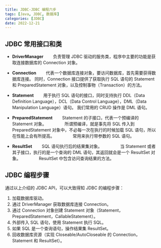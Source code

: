 ```yaml
---
title: JDBC-JDBC 编程六步
tags: [Java, JDBC, 数据库]
categories: [JDBC]
date: 2022-12-21
---
```


## JDBC 常用接口和类

- **DriverManager**
　　负责管理 JDBC 驱动的服务类，程序中主要的功能是获取连接数据库的 Connection 对象。

 

- **Connection**
　　代表一个数据库连接对象，要访问数据库，首先需要获得数据库连接。
    同时，Connection 接口提供了获取执行 SQL 语句的 Statement 和 PreparedStatement 对象，以及控制事物（Transaction）的方法。

 

- **Statement**
　　用于执行 SQL 语句的接口，同时支持执行 DDL（Data Definition Language），DCL（Data Control Language），DML（Data Manipulation Language）语句。
    我们常用的 CRUD 操作是 DML 语句。

 

- **PreparedStatement**
　　Statement 的子接口，代表一个预编译的 Statement 对象。
　　　　所谓预编译，就是事先将 SQL 传入到 PreparedStatement 对象中，不必每一次在执行的时候加载 SQL 语句，所以在性能上会有所提高。
　　　　常用来执行带参数的 SQL 语句。

 

- **ResultSet**
　　SQL 语句执行后的结果集对象。
　　　　当 Statement 或者其子接口，执行的是一个查询的 DML 语句，其返回就会是一个 ResultSet 对象。
　　　　ResultSet 中包含访问查询结果的方法。

 

## JDBC 编程步骤

通过以上介绍的 JDBC API，可以大致得知 JDBC 的编程步骤：

1. 加载数据库驱动。
2. 通过 DriverManager 获取数据库连接 Connection。
3. 通过 Connection 对象创建 Statement 对象（Statement，PreparedStatement，CallableStatement）。
4. 外部传入 SQL 语句，使用 Statement 执行 SQL。
5. 如果 SQL 是一个查询语句，操作结果集 ResultSet。
6. 回收数据库资源（实现 Closeable/AutoCloseable 的 Connection，Statement 和 ResultSet）。